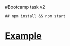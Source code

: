 #Bootcamp task v2
```
## npm install && npm start
```
# [Example](https://markslavenko.github.io/BootcampTask/)